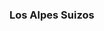 ### Los Alpes Suizos 

<!--
**ELALEPH99/ELALEPH99** is a ✨ _special_ ✨ repository because its `README.md` (this file) appears on your GitHub profile.

Here are some ideas to get you started:

- 🔭 I’m currently working on 
- 🌱 I’m currently learning about 
- 👯 I’m looking to collaborate on 
- 🤔 I’m looking for help with 
- 💬 Ask me about your 
- 📫 How to reach me: 
- 😄 Pronouns: 
- ⚡ Fun fact: 
-->



